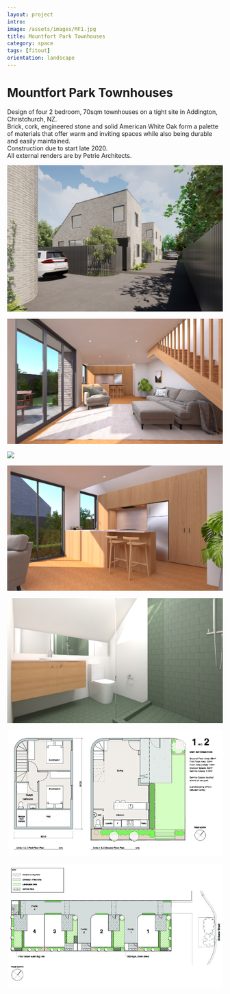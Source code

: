 ```yaml
---
layout: project
intro:  
image: /assets/images/MF1.jpg
title: Mountfort Park Townhouses
category: space
tags: [fitout]
orientation: landscape
---
```


# Mountfort Park Townhouses 

Design of four 2 bedroom, 70sqm townhouses on a tight site in Addington, Christchurch, NZ. <br>
Brick, cork, engineered stone and solid American White Oak form a palette of materials that offer warm and inviting spaces while also being durable and easily maintained. <br>
Construction due to start late 2020. <br>
All external renders are by Petrie Architects.

![](/assets/images/MF2.jpg)

![](/assets/images/MF3.jpg)

![](/assets/images/MF1.jpg)

![](/assets/images/MF4.jpg)

![](/assets/images/MF5.jpg)

![](/assets/images/MF6.jpg)

![](/assets/images/MF7.jpg)


